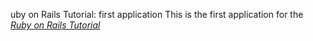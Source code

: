 uby on Rails Tutorial: first application
This is the first application for the
[*Ruby on Rails Tutorial*](http://railstutorial.org/)
